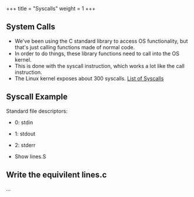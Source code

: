 +++
title = "Syscalls"
weight = 1
+++

## System Calls

 - We've been using the C standard library to access OS functionality,
   but that's just calling functions made of normal code.
 - In order to do things, these library functions need to call into the
   OS kernel.
 - This is done with the syscall instruction, which works a lot like
   the call instruction.
 - The Linux kernel exposes about 300 syscalls. 
   [List of Syscalls](https://filippo.io/linux-syscall-table/)

## Syscall Example

Standard file descriptors:

 - 0: stdin
 - 1: stdout
 - 2: stderr

 - Show lines.S

## Write the equivilent lines.c

...
